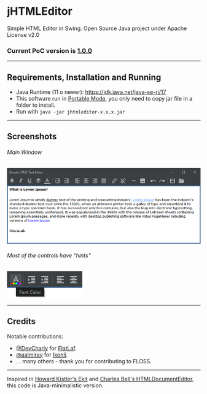 # jHTMLEditor

Simple HTML Editor in Swing. Open Source Java project under Apache License v2.0

### Current PoC version is [1.0.0](https://github.com/ggrandes/jhtmleditor/releases)

---

## Requirements, Installation and Running

* Java Runtime (11 o newer): https://jdk.java.net/java-se-ri/17
* This software run in [Portable Mode](https://en.wikipedia.org/wiki/Portable_application), you only need to copy jar file in a folder to install.
* Run with `java -jar jhtmleditor-x.x.x.jar`

---

## Screenshots

###### Main Window 

![Main Window](doc/main-window-screenshot.png "Main Window")

###### Most of the controls have "hints" 

![Hints](doc/hints-screenshot.png "Hints")

---

## Credits

Notable contributions:

* [@DevCharly](https://github.com/DevCharly) for [FlatLaf](https://github.com/JFormDesigner/FlatLaf).
* [@aalmiray](https://github.com/aalmiray) for [Ikonli](https://github.com/kordamp/ikonli).
* ... many others - thank you for contributing to FLOSS.

---
Inspired in [Howard Kistler's Ekit](http://www.hexidec.com/ekit.php) and [Charles Bell's HTMLDocumentEditor](https://gist.github.com/ggrandes/4079765ac52942cf6b93014dd3278bdd), this code is Java-minimalistic version.
